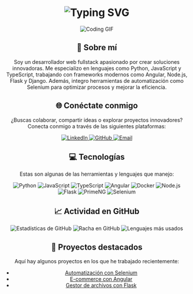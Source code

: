 <div align="center">
    <h1><img src="https://readme-typing-svg.herokuapp.com?font=Jetbrains+mono&size=40&duration=3000&color=33FF33&center=true&vCenter=true&width=435&lines=Hola..+Soy+Rigo;Desarrollador+Web+Fullstack;Amante+de+la+Automatización+🚀" alt="Typing SVG"/></h1>
    <p><img src="https://media.giphy.com/media/qgQUggAC3Pfv687qPC/giphy.gif" alt="Coding GIF" /></p>
</div>

<div align="center">
    <h2>🚀 Sobre mí</h2>
    <p>Soy un desarrollador web fullstack apasionado por crear soluciones innovadoras. Me especializo en lenguajes como Python, JavaScript y TypeScript, trabajando con frameworks modernos como Angular, Node.js, Flask y Django. Además, integro herramientas de automatización como Selenium para optimizar procesos y mejorar la eficiencia.</p>
</div>

<div align="center">
<h2 align="center">🌐 Conéctate conmigo</h2>
<p>¿Buscas colaborar, compartir ideas o explorar proyectos innovadores? Conecta conmigo a través de las siguientes plataformas:</p>
<div align="center">
  <a href="https://www.linkedin.com/in/diaz-rigo">
    <img src="https://img.shields.io/badge/LinkedIn-0077B5?style=for-the-badge&logo=linkedin&logoColor=white" alt="LinkedIn"/>
  </a>
  <a href="https://github.com/diaz-rigo">
    <img src="https://img.shields.io/badge/GitHub-100000?style=for-the-badge&logo=github&logoColor=white" alt="GitHub"/>
  </a>
  <a href="mailto:tu_email@example.com">
    <img src="https://img.shields.io/badge/Email-D14836?style=for-the-badge&logo=gmail&logoColor=white" alt="Email"/>
  </a>
</div>
</div>

<div align="center">
  <h2>💻 Tecnologías</h2>
  <p>Estas son algunas de las herramientas y lenguajes que manejo:</p>
  <div align="center">
    <img src="https://img.shields.io/badge/Python-3776AB?style=for-the-badge&logo=python&logoColor=white" alt="Python"/>
    <img src="https://img.shields.io/badge/JavaScript-F7DF1E?style=for-the-badge&logo=javascript&logoColor=black" alt="JavaScript"/>
    <img src="https://img.shields.io/badge/TypeScript-3178C6?style=for-the-badge&logo=typescript&logoColor=white" alt="TypeScript"/>
    <img src="https://img.shields.io/badge/Angular-DD0031?style=for-the-badge&logo=angular&logoColor=white" alt="Angular"/>
    <img src="https://img.shields.io/badge/Docker-2496ED?style=for-the-badge&logo=docker&logoColor=white" alt="Docker"/>
    <img src="https://img.shields.io/badge/Node.js-339933?style=for-the-badge&logo=nodedotjs&logoColor=white" alt="Node.js"/>
    <img src="https://img.shields.io/badge/Flask-000000?style=for-the-badge&logo=flask&logoColor=white" alt="Flask"/>
    <img src="https://img.shields.io/badge/PrimeNG-1976D2?style=for-the-badge&logo=angular&logoColor=white" alt="PrimeNG"/>
    <img src="https://img.shields.io/badge/Selenium-43B02A?style=for-the-badge&logo=selenium&logoColor=white" alt="Selenium"/>
  </div>
</div>

<div align="center">
  <h2>📈 Actividad en GitHub</h2>
  <img src="https://github-readme-stats.vercel.app/api?username=diaz-rigo&show_icons=true&theme=radical" alt="Estadísticas de GitHub"/>
  <img src="https://github-readme-streak-stats.herokuapp.com/?user=diaz-rigo&theme=radical" alt="Racha en GitHub"/>
  <img src="https://github-readme-stats.vercel.app/api/top-langs/?username=diaz-rigo&layout=compact&theme=radical" alt="Lenguajes más usados"/>
</div>

<div align="center">
  <h2>🔧 Proyectos destacados</h2>
  <p>Aquí hay algunos proyectos en los que he trabajado recientemente:</p>
  <ul>
    <li><a href="https://github.com/diaz-rigo/proyecto-automatizacion">Automatización con Selenium</a></li>
    <li><a href="https://github.com/diaz-rigo/e-commerce-angular">E-commerce con Angular</a></li>
    <li><a href="https://github.com/diaz-rigo/gestor-archivos-flask">Gestor de archivos con Flask</a></li>
  </ul>
</div>

